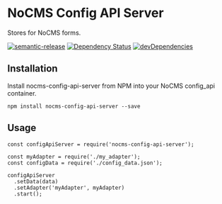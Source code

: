 # NoCMS Config API Server

Stores for NoCMS forms.

[![semantic-release](https://img.shields.io/badge/%20%20%F0%9F%93%A6%F0%9F%9A%80-semantic--release-e10079.svg)](https://github.com/semantic-release/semantic-release)
[![Dependency Status](https://david-dm.org/miles-no/nocms-config-api-server.svg)](https://david-dm.org/miles-no/nocms-config-api-server)
[![devDependencies](https://david-dm.org/miles-no/nocms-config-api-server/dev-status.svg)](https://david-dm.org/miles-no/nocms-config-api-server?type=dev)

## Installation

Install nocms-config-api-server from NPM into your NoCMS config_api container.

```
npm install nocms-config-api-server --save
```

## Usage

```
const configApiServer = require('nocms-config-api-server');

const myAdapter = require('./my_adapter');
const configData = require('./config_data.json');

configApiServer
  .setData(data)
  .setAdapter('myAdapter', myAdapter)
  .start();

```
